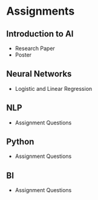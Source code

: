 # Assignments

## Introduction to AI

- Research Paper
- Poster

## Neural Networks

- Logistic and Linear Regression

## NLP 

- Assignment Questions

## Python

- Assignment Questions

## BI 

- Assignment Questions
